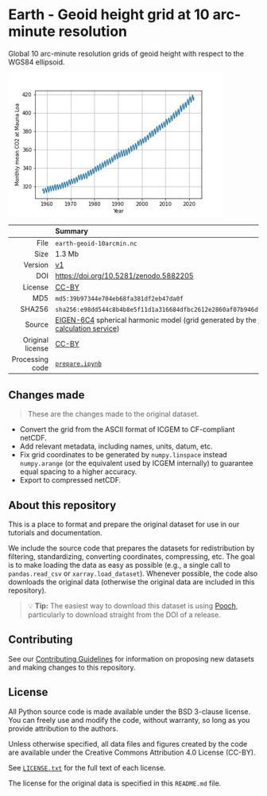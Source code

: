 # Earth - Geoid height grid at 10 arc-minute resolution

Global 10 arc-minute resolution grids of geoid height with respect to the WGS84
ellipsoid.

![Global map of geoid height.](preview.jpg)

| | Summary |
|--:|:--|
| File | `earth-geoid-10arcmin.nc` |
| Size | 1.3 Mb |
| Version | [v1](https://github.com/fatiando-data/earth-geoid-10arcmin/releases/latest) |
| DOI | https://doi.org/10.5281/zenodo.5882205 |
| License | [CC-BY](https://creativecommons.org/licenses/by/4.0/) |
| MD5 | `md5:39b97344e704eb68fa381df2eb47da0f` |
| SHA256 | `sha256:e98dd544c8b4b8e5f11d1a316684dfbc2612e2860af07b946df46ed9f782a0f6` |
| Source | [EIGEN-6C4](https://doi.org/10.5880/icgem.2015.1) spherical harmonic model (grid generated by the [ICGEM calculation service](http://icgem.gfz-potsdam.de/home)) |
| Original license | [CC-BY](https://doi.org/10.5880/icgem.2015.1) |
| Processing code | [`prepare.ipynb`](https://nbviewer.org/github/fatiando-data/earth-geoid-10arcmin/blob/main/prepare.ipynb) |

## Changes made

> These are the changes made to the original dataset.

* Convert the grid from the ASCII format of ICGEM to CF-compliant netCDF.
* Add relevant metadata, including names, units, datum, etc.
* Fix grid coordinates to be generated by `numpy.linspace` instead
  `numpy.arange` (or the equivalent used by ICGEM internally) to guarantee
  equal spacing to a higher accuracy.
* Export to compressed netCDF.

## About this repository

This is a place to format and prepare the original dataset for use in our
tutorials and documentation.

We include the source code that prepares the datasets for redistribution by
filtering, standardizing, converting coordinates, compressing, etc.
The goal is to make loading the data as easy as possible (e.g., a single call
to `pandas.read_csv` or `xarray.load_dataset`).
Whenever possible, the code also downloads the original data (otherwise the
original data are included in this repository).

> 💡 **Tip:** The easiest way to download this dataset is using
> [Pooch](https://www.fatiando.org/pooch), particularly to download straight
> from the DOI of a release.

## Contributing

See our [Contributing Guidelines][contrib] for information on proposing new
datasets and making changes to this repository.

## License

All Python source code is made available under the BSD 3-clause license. You
can freely use and modify the code, without warranty, so long as you provide
attribution to the authors.

Unless otherwise specified, all data files and figures created by the code are
available under the Creative Commons Attribution 4.0 License (CC-BY).

See [`LICENSE.txt`](LICENSE.txt) for the full text of each license.

The license for the original data is specified in this `README.md` file.


[contrib]: https://github.com/fatiando-data/.github/blob/main/CONTRIBUTING.md
